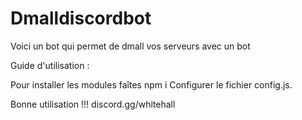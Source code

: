 # Dmalldiscordbot

Voici un bot qui permet de dmall vos serveurs avec un bot 

Guide d'utilisation :

Pour installer les modules faîtes npm i
Configurer le fichier config.js.

Bonne utilisation !!! discord.gg/whitehall
